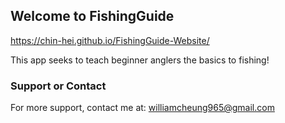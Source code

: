 ## Welcome to FishingGuide

https://chin-hei.github.io/FishingGuide-Website/

This app seeks to teach beginner anglers the basics to fishing!

### Support or Contact

For more support, contact me at: williamcheung965@gmail.com 
